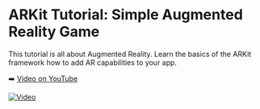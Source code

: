 # ARKit Tutorial: Simple Augmented Reality Game

This tutorial is all about Augmented Reality. Learn the basics of the ARKit framework how to add AR capabilities to your app.

➡️ [Video on YouTube](https://youtu.be/R8U8rGdMop4)

[![Video](https://img.youtube.com/vi/R8U8rGdMop4/0.jpg)](https://www.youtube.com/watch?v=R8U8rGdMop4)
